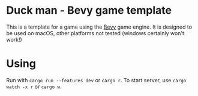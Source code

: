 # Duck man - Bevy game template
This is a template for a game using the [Bevy](https://bevyengine.org/) game engine.
It is designed to be used on macOS, other platforms not tested (windows certainly won't work!)

# Using
Run with `cargo run --features dev` or `cargo r`.
To start server, use `cargo watch -x r` or `cargo w`.